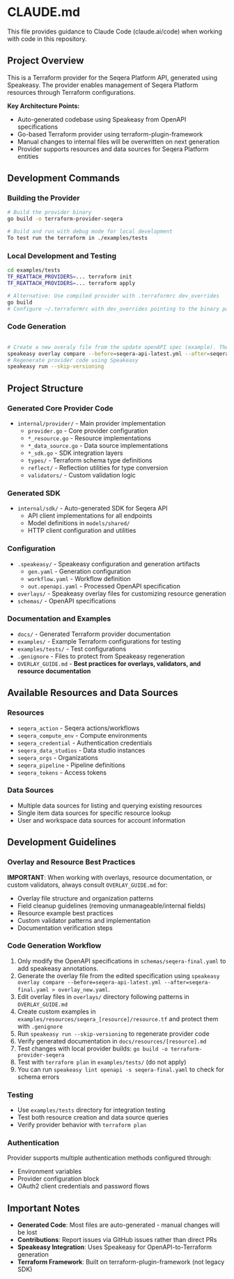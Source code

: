 # CLAUDE.md

This file provides guidance to Claude Code (claude.ai/code) when working with code in this repository.

## Project Overview

This is a Terraform provider for the Seqera Platform API, generated using Speakeasy. The provider enables management of Seqera Platform resources through Terraform configurations.

**Key Architecture Points:**
- Auto-generated codebase using Speakeasy from OpenAPI specifications
- Go-based Terraform provider using terraform-plugin-framework
- Manual changes to internal files will be overwritten on next generation
- Provider supports resources and data sources for Seqera Platform entities

## Development Commands

### Building the Provider
```bash
# Build the provider binary
go build -o terraform-provider-seqera

# Build and run with debug mode for local development
To test run the terraform in ./examples/tests
```

### Local Development and Testing
```bash
cd examples/tests
TF_REATTACH_PROVIDERS=... terraform init
TF_REATTACH_PROVIDERS=... terraform apply

# Alternative: Use compiled provider with .terraformrc dev_overrides
go build
# Configure ~/.terraformrc with dev_overrides pointing to the binary path
```

### Code Generation
```bash

# Create a new overaly file from the update openAPI spec (example). The file must be name seqera-final.yaml for speakeasy to pick it up.
speakeasy overlay compare --before=seqera-api-latest.yml --after=seqera-final.yaml > overlay_new.yaml
# Regenerate provider code using Speakeasy
speakeasy run --skip-versioning 

```

## Project Structure

### Generated Core Provider Code 
- `internal/provider/` - Main provider implementation
  - `provider.go` - Core provider configuration
  - `*_resource.go` - Resource implementations
  - `*_data_source.go` - Data source implementations
  - `*_sdk.go` - SDK integration layers
  - `types/` - Terraform schema type definitions
  - `reflect/` - Reflection utilities for type conversion
  - `validators/` - Custom validation logic

### Generated SDK
- `internal/sdk/` - Auto-generated SDK for Seqera API
  - API client implementations for all endpoints
  - Model definitions in `models/shared/`
  - HTTP client configuration and utilities

### Configuration
- `.speakeasy/` - Speakeasy configuration and generation artifacts
  - `gen.yaml` - Generation configuration
  - `workflow.yaml` - Workflow definition
  - `out.openapi.yaml` - Processed OpenAPI specification
- `overlays/` - Speakeasy overlay files for customizing resource generation
- `schemas/` - OpenAPI specifications

### Documentation and Examples
- `docs/` - Generated Terraform provider documentation
- `examples/` - Example Terraform configurations for testing
- `examples/tests/` - Test configurations
- `.genignore` - Files to protect from Speakeasy regeneration
- `OVERLAY_GUIDE.md` - **Best practices for overlays, validators, and resource documentation**

## Available Resources and Data Sources

### Resources
- `seqera_action` - Seqera actions/workflows
- `seqera_compute_env` - Compute environments 
- `seqera_credential` - Authentication credentials
- `seqera_data_studios` - Data studio instances
- `seqera_orgs` - Organizations
- `seqera_pipeline` - Pipeline definitions
- `seqera_tokens` - Access tokens

### Data Sources
- Multiple data sources for listing and querying existing resources
- Single item data sources for specific resource lookup
- User and workspace data sources for account information

## Development Guidelines

### Overlay and Resource Best Practices
**IMPORTANT**: When working with overlays, resource documentation, or custom validators, always consult `OVERLAY_GUIDE.md` for:
- Overlay file structure and organization patterns
- Field cleanup guidelines (removing unmanageable/internal fields)
- Resource example best practices
- Custom validator patterns and implementation
- Documentation verification steps

### Code Generation Workflow
1. Only modify the OpenAPI specifications in `schemas/seqera-final.yaml` to add speakeasy annotations.
2. Generate the overlay file from the edited specification using `speakeasy overlay compare --before=seqera-api-latest.yml --after=seqera-final.yaml > overlay_new.yaml`.
3. Edit overlay files in `overlays/` directory following patterns in `OVERLAY_GUIDE.md`
4. Create custom examples in `examples/resources/seqera_[resource]/resource.tf` and protect them with `.genignore`
5. Run `speakeasy run --skip-versioning` to regenerate provider code
6. Verify generated documentation in `docs/resources/[resource].md`
7. Test changes with local provider builds: `go build -o terraform-provider-seqera`
8. Test with `terraform plan` in `examples/tests/` (do not apply)
9. You can run `speakeasy lint openapi -s seqera-final.yaml` to check for schema errors

### Testing
- Use `examples/tests` directory for integration testing
- Test both resource creation and data source queries
- Verify provider behavior with `terraform plan`

### Authentication
Provider supports multiple authentication methods configured through:
- Environment variables
- Provider configuration block
- OAuth2 client credentials and password flows

## Important Notes

- **Generated Code**: Most files are auto-generated - manual changes will be lost
- **Contributions**: Report issues via GitHub issues rather than direct PRs
- **Speakeasy Integration**: Uses Speakeasy for OpenAPI-to-Terraform generation
- **Terraform Framework**: Built on terraform-plugin-framework (not legacy SDK)